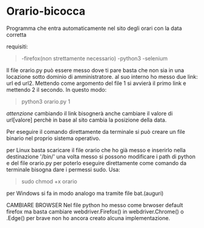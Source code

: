 # Orario-bicocca
Programma che entra automaticamente nel sito degli orari con la data corretta

requisiti:
  >-firefox(non strettamente necessario)
  >-python3
  >-selenium

Il file orario.py può essere messo dove ti pare basta che non sia in una locazione sotto dominio di amministratore.
al suo interno ho messo due link: url ed url2.
Mettendo come argomento del file 1 si avvierà il primo link e mettendo 2 il secondo.
In questo modo: 
>python3 orario.py 1

*attenzione*
cambiando il link bisognerà anche cambiare il valore di url[valore] perchè in base al sito cambia la posizione della data.


Per eseguire il comando direttamente da terminale si può creare un file binario nel proprio sistema operativo.

per Linux basta scaricare il file orario che ho già messo e inserirlo nella destinazione '/bin/'
una volta messo si possono modificare i path di python e del file orario.py
per poterlo eseguire direttamente come comando da terminale bisogna dare i permessi sudo. 
Usa: 
>sudo chmod +x orario

per Windows si fa in modo analogo ma tramite file bat.(auguri)

CAMBIARE BROWSER
Nel file python ho messo come brwoser default firefox ma basta cambiare webdriver.Firefox() in 
webdriver.Chrome() o .Edge()
per brave non ho ancora creato alcuna implementazione.

